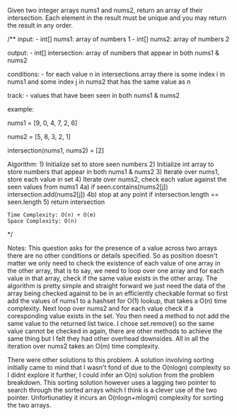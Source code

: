 Given two integer arrays nums1 and nums2, return an array of their intersection. Each element in the result must be unique and you may return the result in any order.

/**
input:
    - int[] nums1: array of numbers 1
    - int[] nums2: array of numbers 2

output:
    - int[] intersection: array of numbers that appear in both nums1 & nums2

conditions:
    - for each value n in intersections array there is some index i in nums1 and some index j in nums2 that has the same value as n

track:
    - values that have been seen in both nums1 & nums2

example:

nums1 = [9, 0, 4, 7, 2, 6]

nums2 = [5, 8, 3, 2, 1]

intersection(nums1, nums2) = [2]

Algorithm:
    1) Initialize set to store seen numbers
    2) Initialize int array to store numbers that appear in both nums1 & nums2
    3) Iterate over nums1, store each value in set
    4) Iterate over nums2, check each value against the seen values from nums1
        4a) if seen.contains(nums2[j]) intersection.add(nums2[j])
        4b) stop at any point if intersection.length == seen.length
    5) return intersection

    Time Complexity: O(n) + O(m)
    Space Complexity: O(n)
 */

Notes:
This question asks for the presence of a value across two arrays there are no other conditions or details specified. So as position doesn't matter we only need to check the existence of each value of one array in the other array, that is to say, we need to loop over one array and for each value in that array, check if the same value exists in the other array. The algorithm is pretty simple and straight forward we just need the data of the array being checked against to be in an efficiently checkable format so first add the values of nums1 to a hashset for O(1) lookup, that takes a O(n) time complexity. Next loop over nums2 and for each value check if a coresponding value exists in the set. You then need a method to not add the same value to the returned list twice. I chose set.remove() so the same value cannot be checked in again, there are other methods to achieve the same thing but I felt they had other overhead downsides. All in all the iteration over nums2 takes an O(m) time complexity.

There were other solutions to this problem. A solution involving sorting initially came to mind that I wasn't fond of due to the O(nlogn) complexity so I didnt explore it further, I could infer an O(n) solution from the problem breakdown. This sorting solution however uses a lagging two pointer to search through the sorted arrays which I think is a clever use of the two pointer. Unfortiunatley it incurs an O(nlogn+mlogm) complexity for sorting the two arrays.
